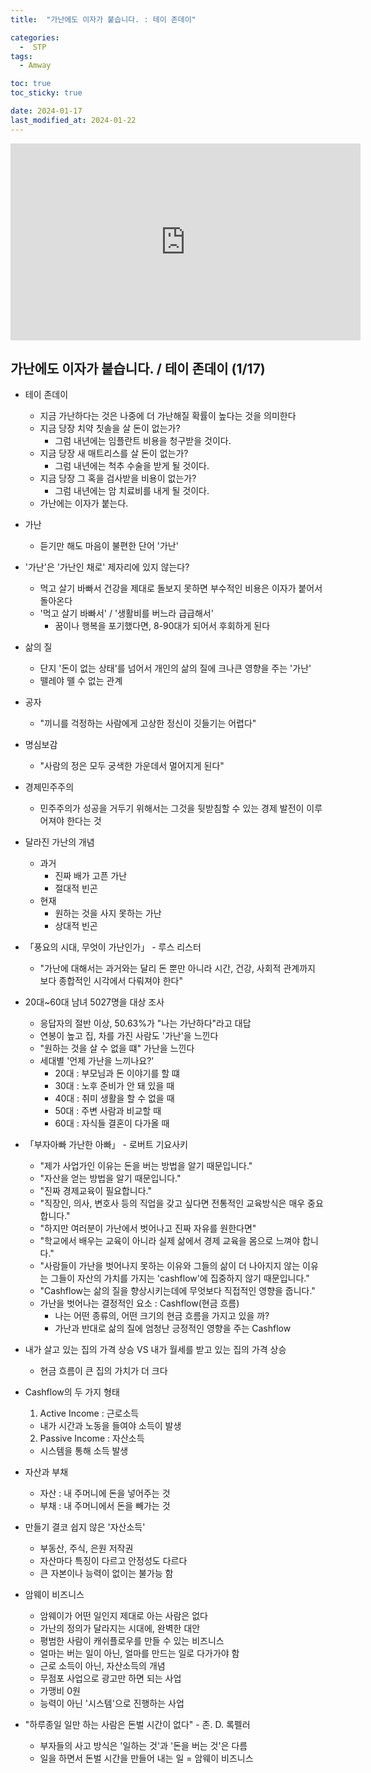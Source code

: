 ```yaml
---
title:  "가난에도 이자가 붙습니다. : 테이 존데이" 

categories:
  -  STP
tags:
  - Amway

toc: true
toc_sticky: true

date: 2024-01-17
last_modified_at: 2024-01-22
---
```


<iframe width="560" height="315" src="https://www.youtube.com/embed/MBAWSMmONcE?si=2e5sdiU0Z38DVdR-" title="YouTube video player" frameborder="0" allow="accelerometer; autoplay; clipboard-write; encrypted-media; gyroscope; picture-in-picture; web-share" allowfullscreen></iframe>



## 가난에도 이자가 붙습니다. / 테이 존데이 (1/17)
+ 테이 존데이
  - 지금 가난하다는 것은 나중에 더 가난해질 확률이 높다는 것을 의미한다
  - 지금 당장 치약 칫솔을 살 돈이 없는가?
    - 그럼 내년에는 임플란트 비용을 청구받을 것이다.
  - 지금 당장 새 매트리스를 살 돈이 없는가?
    - 그럼 내년에는 척추 수술을 받게 될 것이다.
  - 지금 당장 그 혹을 검사받을 비용이 없는가?
    - 그럼 내년에는 암 치료비를 내게 될 것이다.
  - 가난에는 이자가 붙는다.

+ 가난
  - 듣기만 해도 마음이 불편한 단어 '가난'

+ '가난'은 '가난인 채로' 제자리에 있지 않는다?
  - 먹고 살기 바빠서 건강을 제대로 돌보지 못하면 부수적인 비용은 이자가 붙어서 돌아온다
  - '먹고 살기 바빠서' / '생활비를 버느라 급급해서'
    - 꿈이나 행복을 포기했다면, 8-90대가 되어서 후회하게 된다

+ 삶의 질
  - 단지 '돈이 없는 상태'를 넘어서 개인의 삶의 질에 크나큰 영향을 주는 '가난'
  - 뗄레야 뗄 수 없는 관계

+ 공자
  - "끼니를 걱정하는 사람에게 고상한 정신이 깃들기는 어렵다"

+ 명심보감
  - "사람의 정은 모두 궁색한 가운데서 멀어지게 된다"

+ 경제민주주의
  - 민주주의가 성공을 거두기 위해서는 그것을 뒷받침할 수 있는 경제 발전이 이루어져야 한다는 것

+ 달라진 가난의 개념
  - 과거
    - 진짜 배가 고픈 가난
    - 절대적 빈곤
  - 현재
    - 원하는 것을 사지 못하는 가난
    - 상대적 빈곤

+ 「풍요의 시대, 무엇이 가난인가」 - 루스 리스터
  - "가난에 대해서는 과거와는 달리 돈 뿐만 아니라 시간, 건강, 사회적 관계까지 보다 종합적인 시각에서 다뤄져야 한다"

+ 20대~60대 남녀 5027명을 대상 조사
  - 응답자의 절반 이상, 50.63%가 "나는 가난하다"라고 대답
  - 연봉이 높고 집, 차를 가진 사람도 '가난'을 느낀다
  - "원하는 것을 살 수 없을 떄" 가난을 느낀다
  - 세대별 '언제 가난을 느끼나요?'
    - 20대 : 부모님과 돈 이야기를 할 떄
    - 30대 : 노후 준비가 안 돼 있을 때
    - 40대 : 취미 생활을 할 수 없을 때
    - 50대 : 주변 사람과 비교할 때
    - 60대 : 자식들 결혼이 다가올 때

+ 「부자아빠 가난한 아빠」 - 로버트 기요사키
  - "제가 사업가인 이유는 돈을 버는 방법을 알기 때문입니다."
  - "자산을 얻는 방법을 알기 때문입니다."
  - "진짜 경제교육이 필요합니다."
  - "직장인, 의사, 변호사 등의 직업을 갖고 싶다면 전통적인 교육방식은 매우 중요합니다."
  - "하지만 여러분이 가난에서 벗어나고 진짜 자유를 원한다면"
  - "학교에서 배우는 교육이 아니라 실제 삶에서 경제 교육을 몸으로 느껴야 합니다."
  - "사람들이 가난을 벗어나지 못하는 이유와 그들의 삶이 더 나아지지 않는 이유는 그들이 자산의 가치를 가지는 'cashflow'에 집중하지 않기 때문입니다."
  - "Cashflow는 삶의 질을 향상시키는데에 무엇보다 직접적인 영향을 줍니다."
  - 가난을 벗어나는 결정적인 요소 : Cashflow(현금 흐름)
    - 나는 어떤 종류의, 어떤 크기의 현금 흐름을 가지고 있을 까?
    - 가난과 반대로 삶의 질에 엄청난 긍정적인 영향을 주는 Cashflow

+ 내가 살고 있는 집의 가격 상승 VS 내가 월세를 받고 있는 집의 가격 상승
  - 현금 흐름이 큰 집의 가치가 더 크다

+ Cashflow의 두 가지 형태
  1. Active Income : 근로소득
    - 내가 시간과 노동을 들여야 소득이 발생
  2. Passive Income : 자산소득
    - 시스템을 통해 소득 발생

+ 자산과 부채
  - 자산 : 내 주머니에 돈을 넣어주는 것
  - 부채 : 내 주머니에서 돈을 빼가는 것

+ 만들기 결코 쉽지 않은 '자산소득'
  - 부동산, 주식, 은원 저작권
  - 자산마다 특징이 다르고 안정성도 다르다
  - 큰 자본이나 능력이 없이는 불가능 함

+ 암웨이 비즈니스
  - 암웨이가 어떤 일인지 제대로 아는 사람은 없다
  - 가난의 정의가 달라지는 시대에, 완벽한 대안
  - 평범한 사람이 캐쉬플로우를 만들 수 있는 비즈니스
  - 얼마는 버는 일이 아닌, 얼마를 만드는 일로 다가가야 함
  - 근로 소득이 아닌, 자산소득의 개념
  - 무점포 사업으로 광고만 하면 되는 사업
  - 가맹비 0원
  - 능력이 아닌 '시스템'으로 진행하는 사업

+ "하루종일 일만 하는 사람은 돈벌 시간이 없다" - 존. D. 록펠러
  - 부자들의 사고 방식은 '일하는 것'과 '돈을 버는 것'은 다름
  - 일을 하면서 돈벌 시간을 만들어 내는 일 = 암웨이 비즈니스
